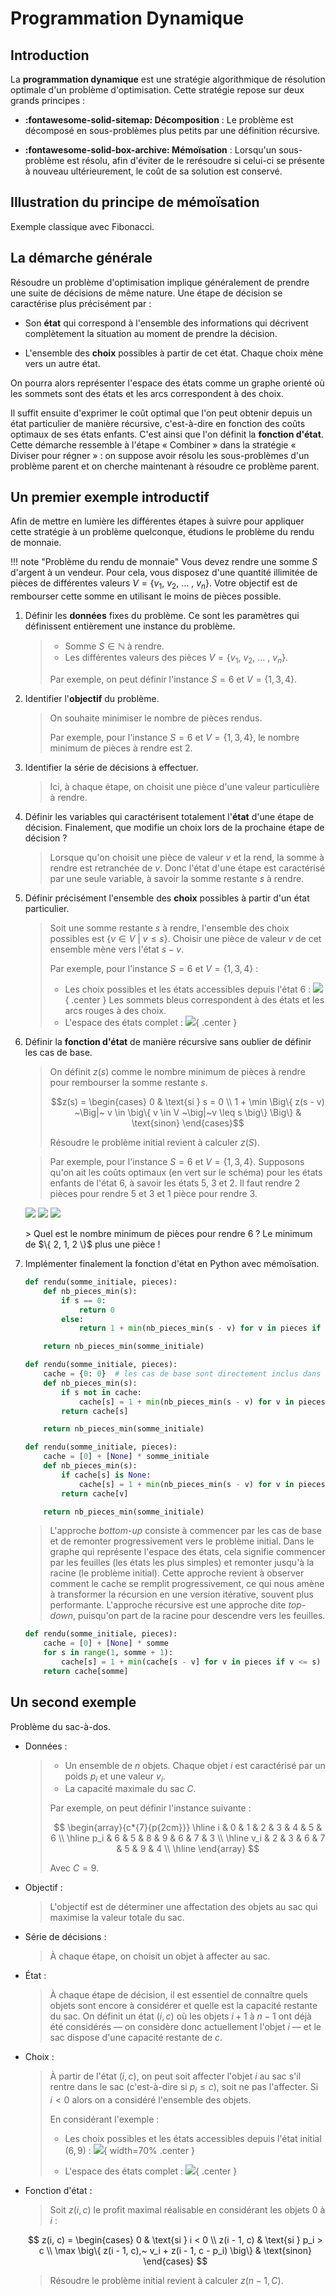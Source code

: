 # Programmation Dynamique

## Introduction

La **programmation dynamique** est une stratégie algorithmique de résolution optimale d'un problème d'optimisation. Cette stratégie repose sur deux grands principes :

* **:fontawesome-solid-sitemap: Décomposition** : Le problème est décomposé en sous-problèmes plus petits par une définition récursive.

* **:fontawesome-solid-box-archive: Mémoïsation** : Lorsqu'un sous-problème est résolu, afin d'éviter de le rerésoudre si celui-ci se présente à nouveau ultérieurement, le coût de sa solution est conservé.

## Illustration du principe de mémoïsation

Exemple classique avec Fibonacci.

## La démarche générale

Résoudre un problème d'optimisation implique généralement de prendre une suite de décisions de même nature. Une étape de décision se caractérise plus précisément par :

* Son **état** qui correspond à l'ensemble des informations qui décrivent complètement la situation au moment de prendre la décision.

* L'ensemble des **choix** possibles à partir de cet état. Chaque choix mène vers un autre état.

On pourra alors représenter l'espace des états comme un graphe orienté où les sommets sont des états et les arcs correspondent à des choix.

Il suffit ensuite d'exprimer le coût optimal que l'on peut obtenir depuis un état particulier de manière récursive, c'est-à-dire en fonction des coûts optimaux de ses états enfants. C'est ainsi que l'on définit la **fonction d'état**. Cette démarche ressemble à l'étape « Combiner » dans la stratégie « Diviser pour régner » : on suppose avoir résolu les sous-problèmes d'un problème parent et on cherche maintenant à résoudre ce problème parent.

<!-- > Une fois la fonction d'état définie, il est possible de l'implémenter directement en Python sous la forme d'une fonction récursive. Or, on risque de calculer cette fonction plusieurs fois pour le même état. On conserve alors le coût optimal pour chaque état dans un cache, c'est le principe de mémoïsation. -->

## Un premier exemple introductif

Afin de mettre en lumière les différentes étapes à suivre pour appliquer cette stratégie à un problème quelconque, étudions le problème du rendu de monnaie.

!!! note "Problème du rendu de monnaie"
    Vous devez rendre une somme $S$ d'argent à un vendeur. Pour cela, vous disposez d'une quantité illimitée de pièces de différentes valeurs $V = \left\{ v_1,~ v_2,~ \ldots~ ,~ v_n \right\}$. Votre objectif est de rembourser cette somme en utilisant le moins de pièces possible.


1. Définir les **données** fixes du problème. Ce sont les paramètres qui définissent entièrement une instance du problème.

    > * Somme $S \in \mathbb{N}$ à rendre.
    > * Les différentes valeurs des pièces $V = \left\{ v_1,~ v_2,~ \ldots~ ,~ v_n \right\}$.
    >
    > Par exemple, on peut définir l'instance $S = 6$ et $V = \{1, 3, 4 \}$.

2. Identifier l'**objectif** du problème.

    > On souhaite minimiser le nombre de pièces rendus.
    >
    > Par exemple, pour l'instance $S = 6$ et $V = \{1, 3, 4 \}$, le nombre minimum de pièces à rendre est 2.

3. Identifier la série de décisions à effectuer.
   
    > Ici, à chaque étape, on choisit une pièce d'une valeur particulière à rendre.

4. Définir les variables qui caractérisent totalement l'**état** d'une étape de décision. Finalement, que modifie un choix lors de la prochaine étape de décision ?
   
    > Lorsque qu'on choisit une pièce de valeur $v$ et la rend, la somme à rendre est retranchée de $v$. Donc l'état d'une étape est caractérisé par une seule variable, à savoir la somme restante $s$ à rendre.

5. Définir précisément l'ensemble des **choix** possibles à partir d'un état particulier.
    
    > Soit une somme restante $s$ à rendre, l'ensemble des choix possibles est $\big\{ v \in V ~\big|~v \leq s \big\}$.
    > Choisir une pièce de valeur $v$ de cet ensemble mène vers l'état $s - v$.
    >
    > Par exemple, pour l'instance $S = 6$ et $V = \{1, 3, 4 \}$ :
    >
    > * Les choix possibles et les états accessibles depuis l'état 6 :
    >     ![](ressources/rendu_etat.svg){ .center }
    >     Les sommets bleus correspondent à des états et les arcs rouges à des choix.
    > * L'espace des états complet :
    > ![](ressources/rendu_etats.svg){ .center }

6. Définir la **fonction d'état** de manière récursive sans oublier de définir les cas de base. 
   
    > On définit $z(s)$ comme le nombre minimum de pièces à rendre pour rembourser la somme restante $s$.
    >
    > $$z(s) = \begin{cases} 0 & \text{si } s = 0 \\ 1 + \min \Big\{ z(s - v) ~\Big|~ v \in \big\{ v \in V ~\big|~v \leq s \big\} \Big\} & \text{sinon} \end{cases}$$
    > 
    > Résoudre le problème initial revient à calculer $z(S)$.

    > Par exemple, pour l'instance $S = 6$ et $V = \{1, 3, 4 \}$. Supposons qu'on ait les coûts optimaux (en vert sur le schéma) pour les états enfants de l'état 6, à savoir les états 5, 3 et 2. Il faut rendre 2 pièces pour rendre 5 et 3 et 1 pièce pour rendre 3.
    > <center>
    ![](ressources/fe_step1.svg) ![](ressources/fe_step2.svg) ![](ressources/fe_step3.svg)
    </center>
    > Quel est le nombre minimum de pièces pour rendre 6 ? Le minimum de $\{ 2, 1, 2 \}$ plus une pièce ! 

7. Implémenter finalement la fonction d'état en Python avec mémoïsation.

    > 
    ```py title="Sans mémoïsation"
    def rendu(somme_initiale, pieces):
        def nb_pieces_min(s):
            if s == 0:
                return 0
            else:
                return 1 + min(nb_pieces_min(s - v) for v in pieces if v <= s)

        return nb_pieces_min(somme_initiale)
    ```
    >
    ```py title="Avec mémoïsation (dictionnaire)"
    def rendu(somme_initiale, pieces):
        cache = {0: 0}  # les cas de base sont directement inclus dans le cache
        def nb_pieces_min(s):
            if s not in cache:
                cache[s] = 1 + min(nb_pieces_min(s - v) for v in pieces if v <= s)
            return cache[s]

        return nb_pieces_min(somme_initiale)
    ```
    >
    ```py title="Avec mémoïsation (tableau)"
    def rendu(somme_initiale, pieces):
        cache = [0] + [None] * somme_initiale  
        def nb_pieces_min(s):
            if cache[s] is None:
                cache[s] = 1 + min(nb_pieces_min(s - v) for v in pieces if v <= s)
            return cache[v]

        return nb_pieces_min(somme_initiale)
    ```
    > L'approche *bottom-up* consiste à commencer par les cas de base et de remonter progressivement vers le problème initial. Dans le graphe qui représente l'espace des états, cela signifie commencer par les feuilles (les états les plus simples) et remonter jusqu'à la racine (le problème initial). Cette approche revient à observer comment le cache se remplit progressivement, ce qui nous amène à transformer la récursion en une version itérative, souvent plus performante. L'approche récursive est une approche dite *top-down*, puisqu'on part de la racine pour descendre vers les feuilles.
    >
    ```py title="Version itérative - Approche bottom-up"
    def rendu(somme_initiale, pieces):
        cache = [0] + [None] * somme
        for s in range(1, somme + 1):
            cache[s] = 1 + min(cache[s - v] for v in pieces if v <= s)
        return cache[somme]
    ```




## Un second exemple

Problème du sac-à-dos.



* Données :

    > * Un ensemble de $n$ objets. Chaque objet $i$ est caractérisé par un poids $p_i$ et une valeur $v_i$.
    > * La capacité maximale du sac $C$.
    >
    > Par exemple, on peut définir l'instance suivante :
    >
    > $$
    \begin{array}{c*{7}{p{2cm}}}
        \hline
        i & 0 & 1 & 2 & 3 & 4 & 5 & 6 \\
        \hline
        p_i & 6 & 5 & 8 & 9 & 6 & 7 & 3 \\
        \hline
        v_i & 2 & 3 & 6 & 7 & 5 & 9 & 4 \\
        \hline
    \end{array}
    $$
    >
    > Avec $C = 9$.



* Objectif :

    > L'objectif est de déterminer une affectation des objets au sac qui maximise la valeur totale du sac.

* Série de décisions :

    > À chaque étape, on choisit un objet à affecter au sac.

* État :

    > À chaque étape de décision, il est essentiel de connaître quels objets sont encore à considérer et quelle est la capacité restante du sac. On définit un état $(i, c)$ où les objets $i + 1$ à $n - 1$ ont déjà été considérés — on considère donc actuellement l'objet $i$ — et le sac dispose d'une capacité restante de $c$.

* Choix :

    > À partir de l'état $(i, c)$, on peut soit affecter l'objet $i$ au sac s'il rentre dans le sac (c'est-à-dire si $p_i \leq c$), soit ne pas l'affecter. Si $i < 0$ alors on a considéré l'ensemble des objets.
    >
    > En considérant l'exemple :
    >
    > * Les choix possibles et les états accessibles depuis l'état initial $(6, 9)$ :
    > ![](ressources/kp_choice.svg){ width=70% .center }
    >
    > * L'espace des états complet :
    > ![](ressources/kp_etats.svg){ .center }

* Fonction d'état :
  
    > Soit $z(i, c)$ le profit maximal réalisable en considérant les objets 0 à $i$ :
    >
    >
    $$
    z(i, c) = \begin{cases}
    0 & \text{si } i < 0 \\
    z(i - 1, c) & \text{si } p_i > c \\
    \max \big\{ z(i - 1, c),~ v_i + z(i - 1, c - p_i) \big\} & \text{sinon}
    \end{cases}
    $$
    >
    > Résoudre le problème initial revient à calculer $z(n - 1, C)$.



<!-- > Un problème d'optimisation vise à minimiser ou maximiser une certaine quantité que l'on appelle **objectif**. La valeur de l'objectif réalisée par une **solution** particulière à un problème d'optimisation — une solution est ici définie comme une suite des décisions prises — est appelée **coût**. Une solution est qualifiée d'**optimale** si aucune autre solution ne présente un coût inférieur (resp. supérieur) dans le cas d'une minimisation (resp. maximisation). -->


<!-- 


La définition récursive du problème se manifeste à travers la **fonction d'état**. Cette fonction récursive exprime le coût optimal d'un état donné en fonction des coûts optimaux des états qui le suivent dans la séquence de décision. -->


<!-- 

## Exemple introductif




 -->

<!-- Soit un problème d'optimisation. La programmation dynamique s'applique de manière générale en suivant les étapes :

1. Définir les **données** fixes.
2. Définir l'**objectif** du problème, c'est-à-dire la quantité que l'on souhaite maximiser ou minimiser.
3. Identifier une succession de **choix** à effectuer.
4. Définir les variables qui définissent totalement l'état lors d'une étape de décision.
5. Écrire la **fonction d'état**. -->









<!-- 

## Fibonacci

La suite de Fibonnaci :

\begin{equation}
f(n) = \begin{cases}
f(n-1) + f(n-2) & \text{si } n \geq 1 \\
n & \text{sinon}
\end{cases}
\end{equation}

=== "Récursif"
    La définition naïve et récursive.
    ```py
    def fibonacci(n):
        if n <= 1:  # cas de base
            return n
        return fibonacci(n - 1) + fibonacci(n - 2)
    ```
    La complexité en temps de cet algorithme est exponentielle, plus précisement $\Theta(\varphi^n)$ où $\varphi \approx 1.6180$ est le nombre d'or. L'arbre des appels de la fonction :

    ![type:video](./ressources/fibonacci-light.mp4){: style='width: 100%'}

    On remarque des calculs redondants, par exemple $f(3)$ est calculé 2 fois lors de l'appel $f(5)$.


=== "Récursif & Cache"
    On cache les différents termes de la suite de Fibonacci pour éviter des calculs redondants, c'est le principe de **mémoïsation**.
    ```py
    def fibonacci_dp(n):
        def fibonacci_cache(n):
            if cache[n] is None:  # si le n-ième terme n'a pas été calculé
                cache[n] = fibonacci_cache(n - 1) + fibonacci_cache(n - 2)
            return cache[n]

        cache = [0, 1] + [None] * (n - 1)  # les deux premiers termes inclus
        return fibonacci_cache(n)
    ```
=== "Itératif & Cache"
    Une approche *ascendante* (bottom-up) permet de remplir le cache de manière itérative.
    ```py
    def fibonacci_dp_ascendant(n):
        cache = [0, 1] + [None] * (n - 1)
        for i in range(2, n + 1):
            cache[i] = cache[i - 1] + cache[i - 2]
        return cache[n]
    ```
=== "Itératif"
    Finalement, il est suffisant de retenir les deux derniers termes.
    ```py
    def fibonacci_dp_ascendant_optimise(n):
        a, b = 0, 1
        for _ in range(2, n + 1):
            a, b = b, a + b
        return b if n >= 2 else n
    ```
=== "Comparaison"
    Des mesures réelles permettent bien de démontrer que l'ajout d'un cache permet d'obtenir un algorithme de complexité linéaire.

    <figure markdown>
    ![](ressources/fibonacci-dark.svg#only-dark)
    ![](ressources/fibonacci-light.svg#only-light)
    </figure>

=== "Formule exacte"
    Il existe une formule exacte de la suite de Fibonacci, la formule de Binet :

    $$
    f(n) = \frac{\varphi^n - \varphi^{\prime n}  }{\sqrt{5}} \quad \text{avec} \quad \varphi = \frac{1 + \sqrt{5}}{2} \quad \text{et} \quad \varphi^\prime = \frac{1 - \sqrt{5}}{2} = - \frac{1}{\varphi}
    $$

    Où $\varphi$ est le fameux nombre d'or. Il serait alors tentant de calculer le $n$-ième terme de la suite de Fibonacci en temps constant :

    ```py
    import math

    def fibonacci_binet(n):
        p1 = (1 + math.sqrt(5)) / 2
        p2 = (1 - math.sqrt(5)) / 2
        résultat = (math.pow(p1, n) - math.pow(p2, n)) / math.sqrt(5)
        return int(résultat)
    ```

    Or, travailler avec des nombres en virgule flottante implique inévitablement des imprécisions de calcul. Par conséquent, à partir de $n = 72$, les termes calculés se révèlent incorrects :
    <center>

    | $n$ |     $f(n)$      |                                                 `fibonacci_binet(n)`                                                 |
    | :-: | :-------------: | :------------------------------------------------------------------------------------------------------------------: |
    | 70  | 190392490709135 |                                                   190392490709135                                                    |
    | 71  | 308061521170129 |                                                   308061521170129                                                    |
    | 72  | 498454011879264 | <span style="background-color: rgba(213, 42, 42, 0.5); padding: 0px 5px; border-radius: 5px;">498454011879265** |
    | 73  | 806515533049393 | <span style="background-color: rgba(213, 42, 42, 0.5); padding: 0px 5px; border-radius: 5px;">806515533049395** |</center>



## Rendu de monnaie

* Données du problème : Une somme initiale à rendre $V$ et un système de pièces $P = (p_1,~ p_2,~ \ldots,~ p_n)$.

* L'état d'un problème : Une somme restante à rendre $v$.

* Choix à partir d'un état : Choisir une pièce $p \in P$.

* Pour une somme $v$ à rendre, on définit $f(v)$ comme le nombre de pièces minimal à rendre. Définition récursive de la fonction d'état $f$ :

    $$
    f(v) = 1 + \min \bigg\{  f(v - p) ~\bigg|~ p \in P \bigg\}
    $$

    * Cas de bases de la fonction d'état :
        * $f(0) = 0$
        * $f(v) = \infty \text{ si } v < 0$

    * Solution au problème initial : $f(V)$

## Sac-à-dos

* Données du problème : Un ensemble d'objets $I$ où objet $i \in I$ est caractérisé par un poids $p_i$ et une valeur $v_i$. Et un sac avec une capacité $C$.

* L'état d'un problème : Une capacité restante $c$. Et un indice $i$ qui indique que l'objet considéré

* Choix à partir d'un état : Ajouter l'objet au sac ou l'ignorer.

* Fonction d'état $f$ :

    $$
    f(c, i) = \max \bigg\{  v_i + f(c - p_i, i - 1), f(c, i - 1) \bigg\}
    $$
 -->

